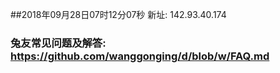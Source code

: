 ##2018年09月28日07时12分07秒 新址: 142.93.40.174
### 兔友常见问题及解答: https://github.com/wanggonging/d/blob/w/FAQ.md
